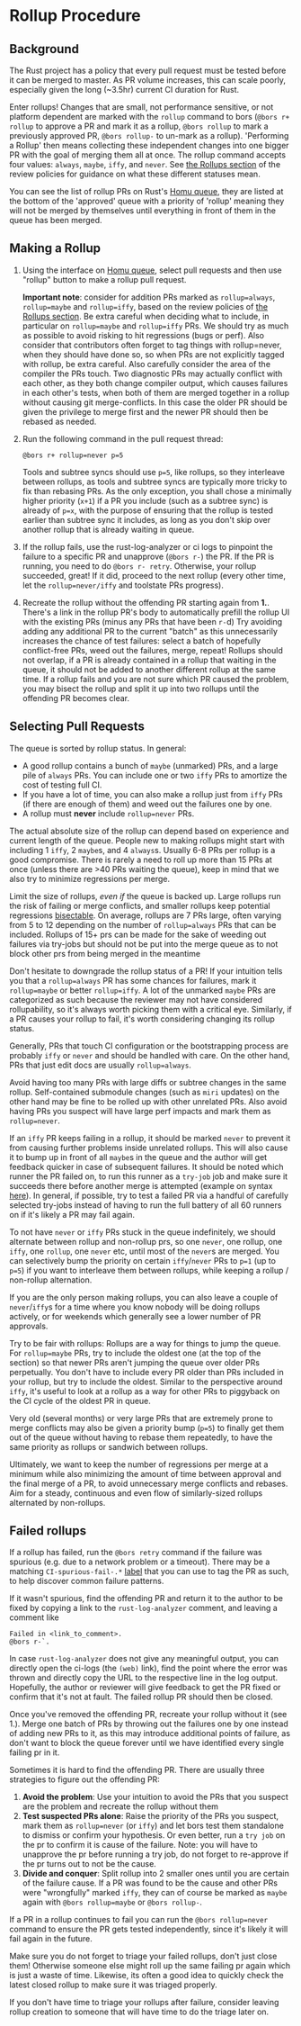 # Rollup Procedure

## Background

The Rust project has a policy that every pull request must be tested before it can be merged to master.
As PR volume increases, this can scale poorly, especially given the long (~3.5hr) current CI duration for Rust.

Enter rollups! Changes that are small, not performance sensitive, or not platform
dependent are marked with the `rollup` command to bors (`@bors r+ rollup` to
approve a PR and mark it as a rollup, `@bors rollup` to mark a previously approved
PR, `@bors rollup-` to un-mark as a rollup).  'Performing a Rollup' then means
collecting these independent changes into one bigger PR with the goal of merging them all at once.
The rollup command accepts four values: `always`, `maybe`, `iffy`, and `never`. See [the
Rollups section] of the review policies for guidance on what these different
statuses mean.

You can see the list of rollup PRs on Rust's [Homu queue], they are
listed at the bottom of the 'approved' queue with a priority of 'rollup' meaning
they will not be merged by themselves until everything in front of them in the
queue has been merged.

## Making a Rollup

1. Using the interface on [Homu queue], select pull requests and then
   use "rollup" button to make a rollup pull request.

   **Important note**:  consider for addition PRs marked as
   `rollup=always`, `rollup=maybe` and `rollup=iffy`, based on the
   review policies of [the Rollups section].  Be extra careful when
   deciding what to include, in particular on `rollup=maybe` and
   `rollup=iffy` PRs. We should try as much as possible to avoid risking
   to hit regressions (bugs or perf).  Also consider that contributors
   often forget to tag things with rollup=never, when they should have
   done so, so when PRs are not explicitly tagged with rollup, be extra
   careful. Also carefully consider the area of the compiler the PRs touch.
   Two diagnostic PRs may actually conflict with each other, as they both 
   change compiler output, which causes failures in each other's tests, 
   when both of them are merged together in a rollup without causing git merge-conflicts.
   In this case the older PR should be given the privilege to merge first 
   and the newer PR should then be rebased as needed.

2. Run the following command in the pull request thread:

   ```
   @bors r+ rollup=never p=5
   ````

   Tools and subtree syncs should use `p=5`, like rollups, so they interleave between rollups, as
   tools and subtree syncs are typically more tricky to fix than rebasing PRs.
   As the only exception, you shall chose a minimally higher priority (`x+1`) if a PR you include (such as a subtree sync) is already of `p=x`,
   with the purpose of ensuring that the rollup is tested earlier than subtree sync it includes, as long as you don't skip over another rollup that is already waiting in queue.

3. If the rollup fails, use the rust-log-analyzer or ci logs
   to pinpoint the failure to a specific PR and unapprove (`@bors r-`) the PR.
   If the PR is running, you need to do `@bors r- retry`. Otherwise,
   your rollup succeeded, great! If it did, proceed to the next rollup (every other time, let the `rollup=never/iffy` and toolstate PRs progress).
4. Recreate the rollup without the offending PR starting again from **1.**. 
   There's a link in the rollup PR's body to automatically prefill the rollup UI 
   with the existing PRs (minus any PRs that have been `r-`d)
   Try avoiding adding any additional PR to the current "batch" as this
   unnecessarily increases the chance of test failures: select a batch of hopefully conflict-free PRs, weed out the failures, merge, repeat!
   Rollups should not overlap, if a PR is already contained in a rollup that waiting in the queue, it should not be added to another different rollup at the same time.
   If a rollup fails and you are not sure which PR caused the problem, 
   you may bisect the rollup and split it up into two rollups until the offending PR becomes clear.

## Selecting Pull Requests

The queue is sorted by rollup status. In general:

- A good rollup contains a bunch of `maybe` (unmarked) PRs, and a large pile of `always` PRs.
  You can include one or two `iffy` PRs to amortize the cost of testing full CI.
- If you have a lot of time, you can also make a rollup just from `iffy` PRs (if there are enough of
  them) and weed out the failures one by one.
- A rollup must **never** include `rollup=never` PRs.

The actual absolute size of the rollup can depend based on experience and current length of the queue.
People new to making rollups might start with including 1 `iffy`, 2 `maybe`s, and 4 `always`s. Usually 6-8 PRs per rollup is a good compromise.
There is rarely a need to roll up more than 15 PRs at once (unless there are >40 PRs waiting the queue), keep in mind that we also try to minimize regressions per merge.

Limit the size of rollups, *even if* the queue is backed up. Large rollups run the risk of failing
or merge conflicts, and smaller rollups keep potential regressions [bisectable]. On average, rollups
are 7 PRs large, often varying from 5 to 12 depending on the number of `rollup=always` PRs that can
be included. Rollups of 15+ prs can be made for the sake of weeding out failures via try-jobs but should not be put into the merge queue as to not block other prs from being merged in the meantime

Don't hesitate to downgrade the rollup status of a PR! If your intuition tells you that a `rollup=always` PR has some chances for failures, mark it `rollup=maybe` or better `rollup=iffy`. A lot of the unmarked `maybe` PRs are categorized as such because the reviewer may not have considered rollupability, so it's always worth picking them with a critical eye. Similarly, if a PR causes your rollup to fail, it's worth considering changing its rollup status.

Generally, PRs that touch CI configuration or the bootstrapping process are probably `iffy` or `never` and should be handled with care. On the other hand, PRs that just edit docs are usually `rollup=always`.

Avoid having too many PRs with large diffs or subtree changes in the same rollup. Self-contained submodule changes (such as `miri` updates) on the other hand may be fine to be rolled up with other unrelated PRs.
Also avoid having PRs you suspect will have large perf impacts and mark them as `rollup=never`.

If an `iffy` PR keeps failing in a rollup, it should be marked `never` to prevent it from causing further problems inside unrelated rollups. This will also cause it to bump up in front of all `maybe`s in the queue and the author will get feedback quicker in case of subsequent failures.
It should be noted which runner the PR failed on, to run this runner as a `try-job` job and make sure it succeeds there before another merge is attempted (example on syntax [here]).
In general, if possible, try to test a failed PR via a handful of carefully selected try-jobs instead of having to run the full battery of all 60 runners on if it's likely a PR may fail again.

To not have `never` or `iffy` PRs stuck in the queue indefinitely, we should alternate
between rollup and non-rollup prs, so one `never`, one rollup, one `iffy`, one `rollup`, one `never`
etc, until most of the `never`s are merged. You can selectively bump the priority on certain
`iffy`/`never` PRs to `p=1` (up to `p=5`) if you want to interleave them between rollups, while keeping a rollup / non-rollup alternation.

If you are the only person making rollups, you can also leave a couple of `never`/`iffy`s for a time
where you know nobody will be doing rollups actively, or for weekends which generally see a lower
number of PR approvals.

Try to be fair with rollups: Rollups are a way for things to jump the queue. For `rollup=maybe` PRs,
try to include the oldest one (at the top of the section) so that newer PRs aren't jumping the queue
over older PRs perpetually. You don't have to include every PR older than PRs included in your
rollup, but try to include the oldest. Similar to the perspective around `iffy`, it's useful to look
at a rollup as a way for other PRs to piggyback on the CI cycle of the oldest PR in queue.

Very old (several months) or very large PRs that are extremely prone to merge conflicts may also be
given a priority bump (`p=5`) to finally get them out of the queue without having to rebase them
repeatedly, to have the same priority as rollups or sandwich between rollups.

Ultimately, we want to keep the number of regressions per merge at a minimum while also minimizing
the amount of time between approval and the final merge of a PR, to avoid unnecessary merge
conflicts and rebases. Aim for a steady, continuous and even flow of similarly-sized rollups alternated by non-rollups.


## Failed rollups

If a rollup has failed, run the `@bors retry` command if the
failure was spurious (e.g. due to a network problem or a timeout).
There may be a matching `CI-spurious-fail-.*` [label] that you can use to tag the PR as such, to help
discover common failure patterns.

If it wasn't spurious, find the offending PR and return it to the author to be fixed by copying a
link to the `rust-log-analyzer` comment, and leaving a comment like

```text
Failed in <link_to_comment>.
@bors r-`.
```

In case `rust-log-analyzer` does not give any meaningful output, you can directly open the ci-logs
(the `(web)` link), find the point where the error was thrown and directly copy the URL to the
respective line in the log output. Hopefully, the author or reviewer will give feedback to get the
PR fixed or confirm that it's not at fault. The failed rollup PR should then be closed.

Once you've removed the offending PR, recreate your rollup without it (see 1.).
Merge one batch of PRs by throwing out the failures one by one instead of adding new PRs to it, as this may introduce additional points of failure,
as don't want to block the queue forever until we have identified every single failing pr in it.

Sometimes it is hard to find the offending PR. There are usually three strategies to figure out the
offending PR:

1. **Avoid the problem**: Use your intuition to avoid the PRs that you suspect are the problem and
   recreate the rollup without them
2. **Test suspected PRs alone**: Raise the priority of the PRs you suspect, mark them as
   `rollup=never` (or `iffy`) and let bors test them standalone to dismiss or confirm your
   hypothesis. Or even better, run a `try job` on the pr to confirm it is cause of the failure.
   Note: you will have to unapprove the pr before running a try job, do not forget to re-approve if the pr turns out to not be the cause.
3. **Divide and conquer**: Split rollup into 2 smaller ones until you are certain of the failure
   cause. If a PR was found to be the cause and other PRs were "wrongfully" marked `iffy`, they can
   of course be marked as `maybe` again with `@bors rollup=maybe` or `@bors rollup-`.

If a PR in a rollup continues to fail you can run the `@bors rollup=never` command to ensure the PR
gets tested independently, since it's likely it will fail again in the future.

Make sure you do not forget to triage your failed rollups, don't just close them!
Otherwise someone else might roll up the same failing pr again which is just a waste of time.
Likewise, its often a good idea to quickly check the latest closed rollup to make sure it was triaged properly.

If you don't have time to triage your rollups after failure, consider leaving rollup creation
to someone that will have time to do the triage later on.


[Homu queue]: https://bors.rust-lang.org/queue/rust
[the Rollups section]: ../compiler/reviews.md#rollups
[here]: https://github.com/rust-lang/rust/pull/132434#issue-2628063878
[bisectable]: https://rust-lang.github.io/cargo-bisect-rustc/
[label]: https://github.com/rust-lang/rust/labels?q=CI-spurious
